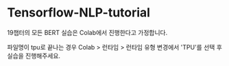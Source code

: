 # Tensorflow-NLP-tutorial

19챕터의 모든 BERT 실습은 Colab에서 진행한다고 가정합니다.  

파일명이 tpu로 끝나는 경우 Colab > 런타임 > 런타임 유형 변경에서 'TPU'를 선택 후 실습을 진행해주세요.
